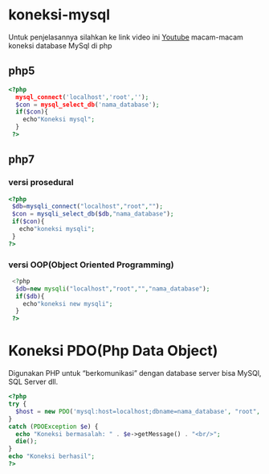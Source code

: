 # koneksi-mysql
Untuk penjelasannya silahkan ke link video ini [Youtube](https://www.youtube.com/watch?v=GYCvakl-BP0)
macam-macam koneksi database MySql di php
## php5
```php
<?php
  mysql_connect('localhost','root','');
  $con = mysql_select_db('nama_database');
  if($con){
    echo"Koneksi mysql";
  }
 ?>
 ```
## php7
 ### versi prosedural
 ```php
<?php
  $db=mysqli_connect("localhost","root","");
  $con = mysqli_select_db($db,"nama_database");
  if($con){
    echo"koneksi mysqli";
  }
 ?>
 ```
### versi OOP(Object Oriented Programming)
```php
 <?php
  $db=new mysqli("localhost","root","","nama_database");
  if($db){
    echo"koneksi new mysqli";
  }
 ?>
 ```
# Koneksi PDO(Php Data Object)
Digunakan PHP untuk “berkomunikasi” dengan database server bisa MySQl, SQL Server dll.
```php
<?php
try {
  $host = new PDO('mysql:host=localhost;dbname=nama_database', "root", "");
}
catch (PDOException $e) {
  echo "Koneksi bermasalah: " . $e->getMessage() . "<br/>";
  die();
}
echo "Koneksi berhasil";
?>
```
